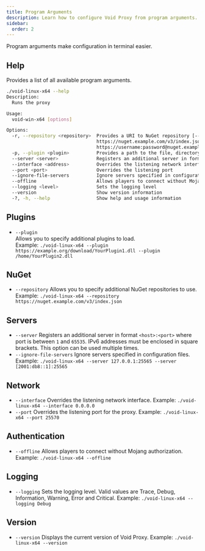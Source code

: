 ```yaml
---
title: Program Arguments
description: Learn how to configure Void Proxy from program arguments.
sidebar:
  order: 2
---
```


Program arguments make configuration in terminal easier.

## Help
Provides a list of all available program arguments.
```bash
./void-linux-x64 --help
Description:
  Runs the proxy

Usage:
  void-win-x64 [options]

Options:
  -r, --repository <repository>  Provides a URI to NuGet repository [--repository
                                 https://nuget.example.com/v3/index.json or --repository
                                 https://username:password@nuget.example.com/v3/index.json].
  -p, --plugin <plugin>          Provides a path to the file, directory or url to load plugin.
  --server <server>              Registers an additional server in format <host>:<port>
  --interface <address>          Overrides the listening network interface
  --port <port>                  Overrides the listening port
  --ignore-file-servers          Ignore servers specified in configuration files
  --offline                      Allows players to connect without Mojang authorization
  --logging <level>              Sets the logging level
  --version                      Show version information
  -?, -h, --help                 Show help and usage information
```

## Plugins
- `--plugin`  
  Allows you to specify additional plugins to load.  
  Example: `./void-linux-x64 --plugin https://example.org/download/YourPlugin1.dll --plugin /home/YourPlugin2.dll`

## NuGet
- `--repository`
  Allows you to specify additional NuGet repositories to use.
  Example: `./void-linux-x64 --repository https://nuget.example.com/v3/index.json`

## Servers
- `--server`
  Registers an additional server in format `<host>:<port>` where port is between `1` and `65535`. IPv6 addresses must be enclosed in square brackets. This option can be used multiple times.
- `--ignore-file-servers`
  Ignore servers specified in configuration files.
  Example: `./void-linux-x64 --server 127.0.0.1:25565 --server [2001:db8::1]:25565`

## Network
- `--interface`
  Overrides the listening network interface.
  Example: `./void-linux-x64 --interface 0.0.0.0`
- `--port`
  Overrides the listening port for the proxy.
  Example: `./void-linux-x64 --port 25570`

## Authentication
- `--offline`
  Allows players to connect without Mojang authorization.
  Example: `./void-linux-x64 --offline`

## Logging
- `--logging`
  Sets the logging level. Valid values are Trace, Debug, Information, Warning, Error and Critical.
  Example: `./void-linux-x64 --logging Debug`

## Version
- `--version`
  Displays the current version of Void Proxy.
  Example: `./void-linux-x64 --version`
